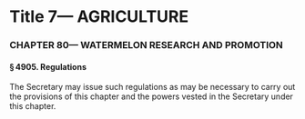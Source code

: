 
# Title 7— AGRICULTURE
### CHAPTER 80— WATERMELON RESEARCH AND PROMOTION
#### § 4905. Regulations

The Secretary may issue such regulations as may be necessary to carry out the provisions of this chapter and the powers vested in the Secretary under this chapter.
